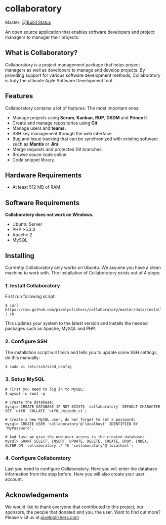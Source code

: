 # collaboratory

Master: [![Build Status](https://secure.travis-ci.org/pixelpolishers/collaboratory.png?branch=master)](http://travis-ci.org/pixelpolishers/collaboratory)

An open source application that enables software developers and project managers to manager their projects.

## What is Collaboratory?

Collaboratory is a project management package that helps project managers as well as developers to 
manage and develop projects. By providing support for various software development methods, Collaboratory 
is truly the ultimate Agile Software Development tool.

## Features

Collaboratory contains a lot of features. The most important ones:

* Manage projects using **Scrum**, **Kanban**, **RUP**, **DSDM** and **Prince II**.
* Create and manage repositories using **Git**
* Manage users and **teams**.
* SSH key management through the web interface.
* Bug and issue tracking that can be synchronized with existing software such as **Mantis** or **Jira**
* Merge requests and protected Git branches.
* Browse souce code online.
* Code snippet library.

## Hardware Requirements

* At least 512 MB of RAM

## Software Requirements

**Collaboratory does not work on Windows.**

* Ubuntu Server
* PHP >5.3.3
* Apache 2
* MySQL

## Installing

Currently Collaboratory only works on Ubuntu. We assume you have a clean machine to work with.
The installation of Collaboratory exists out of 4 steps:

### 1. Install Collaboratory

First run following script:

    $ curl https://raw.github.com/pixelpolishers/collaboratory/master/data/install/ubuntu.sh | sh

This updates your system to the latest version and installs the needed packages such as Apache, MySQL and PHP.

### 2. Configure SSH

The installation script will finish and tells you to update some SSH settings, do this manually:

    $ sudo vi /etc/ssh/sshd_config

### 3. Setup MySQL

    # First you need to log in to MySQL:
    $ mysql -u root -p

    # Create the database:
    mysql> CREATE DATABASE IF NOT EXISTS `collaboratory` DEFAULT CHARACTER SET `utf8` COLLATE `utf8_unicode_ci`;

    # Create a new MySQL user, do not forget to set a password:
    mysql> CREATE USER 'collaboratory'@'localhost' IDENTIFIED BY 'MyPassword';

    # And last we give the new user access to the created database:
    mysql> GRANT SELECT, INSERT, UPDATE, DELETE, CREATE, DROP, INDEX, ALTER ON `collaboratory`.* TO 'collaboratory'@'localhost';

### 4. Configure Collaboratory

Last you need to configure Collaboratory. Here you will enter the database information from the step before. Here you will also create your user account.

## Acknowledgements

We would like to thank everyone that contributed to this project, our sponsors, the people that donated and you, 
the user. Want to find out more? Please visit us at [pixelpolishers.com](http://pixelpolishers.com)
